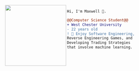 <img align="left" height="200" src="https://media.giphy.com/media/ao9DUiTKH60XS/giphy.gif"/>

```diff
Hi, I'm Maxwell 🔮.

@@Computer Science Student@@
+ West Chester University
- 22 years old
! 📖 Enjoy Software Engineering,
Reverse Engineering Games, and
Developing Trading Strategies
that involve machine learning.
```
